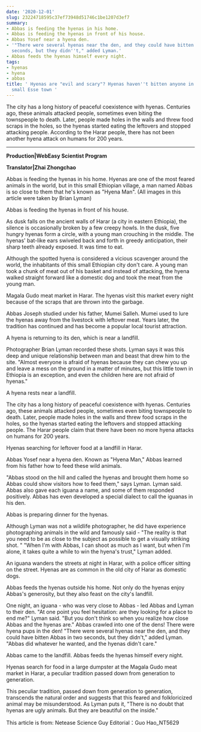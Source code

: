```yaml
---
date: '2020-12-01'
slug: 23224718595c37ef73948d51746c1be1207d3ef7
summary:
- Abbas is feeding the hyenas in his home.
- Abbas is feeding the hyenas in front of his house.
- Abbas Yosef near a hyena den.
- '"There were several hyenas near the den, and they could have bitten Abbas in two
  seconds, but they didn''t," added Lyman.'
- Abbas feeds the hyenas himself every night.
tags:
- hyenas
- hyena
- abbas
title: ' Hyenas are "evil and scary"? Hyenas haven''t bitten anyone in 200 years in
  small Esse town '
---
```


 The city has a long history of peaceful coexistence with hyenas. Centuries ago, these animals attacked people, sometimes even biting the townspeople to death. Later, people made holes in the walls and threw food scraps in the holes, so the hyenas started eating the leftovers and stopped attacking people. According to the Harar people, there has not been another hyena attack on humans for 200 years.
____

**Production|WebEasy Scientist Program**

 **Translator|Zhai Zhongchao**

Abbas is feeding the hyenas in his home. Hyenas are one of the most feared animals in the world, but in this small Ethiopian village, a man named Abbas is so close to them that he's known as "Hyena Man". (All images in this article were taken by Brian Lyman)

Abbas is feeding the hyenas in front of his house.

As dusk falls on the ancient walls of Harar (a city in eastern Ethiopia), the silence is occasionally broken by a few creepy howls. In the dusk, five hungry hyenas form a circle, with a young man crouching in the middle. The hyenas' bat-like ears swiveled back and forth in greedy anticipation, their sharp teeth already exposed. It was time to eat.

Although the spotted hyena is considered a vicious scavenger around the world, the inhabitants of this small Ethiopian city don't care. A young man took a chunk of meat out of his basket and instead of attacking, the hyena walked straight forward like a domestic dog and took the meat from the young man.

Magala Gudo meat market in Harar. The hyenas visit this market every night because of the scraps that are thrown into the garbage.

Abbas Joseph studied under his father, Mumei Salleh. Mumei used to lure the hyenas away from the livestock with leftover meat. Years later, the tradition has continued and has become a popular local tourist attraction.

A hyena is returning to its den, which is near a landfill.

Photographer Brian Lyman recorded these shots. Lyman says it was this deep and unique relationship between man and beast that drew him to the site. "Almost everyone is afraid of hyenas because they can chew you up and leave a mess on the ground in a matter of minutes, but this little town in Ethiopia is an exception, and even the children here are not afraid of hyenas."

A hyena rests near a landfill.

The city has a long history of peaceful coexistence with hyenas. Centuries ago, these animals attacked people, sometimes even biting townspeople to death. Later, people made holes in the walls and threw food scraps in the holes, so the hyenas started eating the leftovers and stopped attacking people. The Harar people claim that there have been no more hyena attacks on humans for 200 years.

Hyenas searching for leftover food at a landfill in Harar.

Abbas Yosef near a hyena den. Known as "Hyena Man," Abbas learned from his father how to feed these wild animals.

"Abbas stood on the hill and called the hyenas and brought them home so Abbas could show visitors how to feed them," says Lyman. Lyman said. Abbas also gave each iguana a name, and some of them responded positively. Abbas has even developed a special dialect to call the iguanas in his den.

Abbas is preparing dinner for the hyenas.

Although Lyman was not a wildlife photographer, he did have experience photographing animals in the wild and famously said - "The reality is that you need to be as close to the subject as possible to get a visually striking shot. " "When I'm with Abbas, I can shoot as much as I want, but when I'm alone, it takes quite a while to win the hyena's trust," Lyman added.

An iguana wanders the streets at night in Harar, with a police officer sitting on the street. Hyenas are as common in the old city of Harar as domestic dogs.

Abbas feeds the hyenas outside his home. Not only do the hyenas enjoy Abbas's generosity, but they also feast on the city's landfill.

One night, an iguana - who was very close to Abbas - led Abbas and Lyman to their den. "At one point you feel hesitation: are they looking for a place to end me?" Lyman said. "But you don't think so when you realize how close Abbas and the hyenas are."
Abbas crawled into one of the dens! There were hyena pups in the den! "There were several hyenas near the den, and they could have bitten Abbas in two seconds, but they didn't," added Lyman. "Abbas did whatever he wanted, and the hyenas didn't care."

Abbas came to the landfill. Abbas feeds the hyenas himself every night.

Hyenas search for food in a large dumpster at the Magala Gudo meat market in Harar, a peculiar tradition passed down from generation to generation.

This peculiar tradition, passed down from generation to generation, transcends the natural order and suggests that this feared and folkloricized animal may be misunderstood. As Lyman puts it, "There is no doubt that hyenas are ugly animals. But they are beautiful on the inside."

This article is from: Netease Science Guy Editorial：Guo Hao_NT5629

 
        